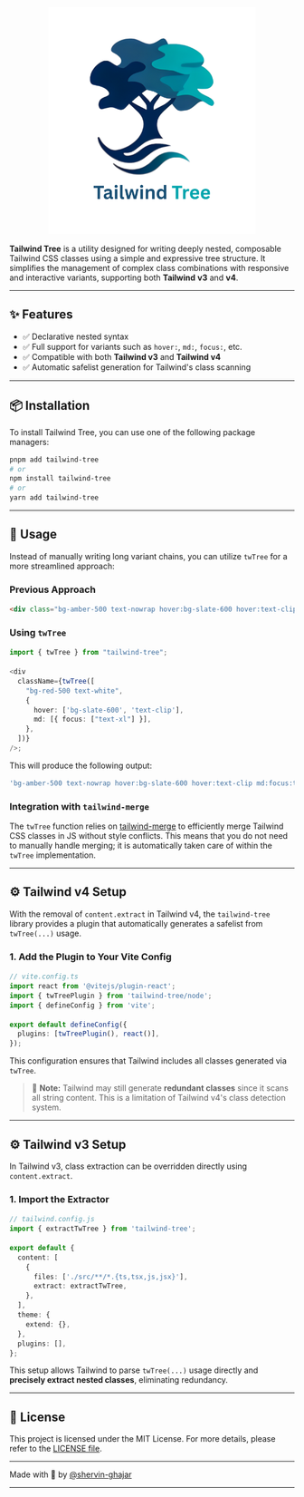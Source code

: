 <div align="center">
    <a href="https://github.com/shervin-ghajar/tailwind-tree">
        <img src="https://raw.githubusercontent.com/shervin-ghajar/tailwind-tree/main/src/assets/logo-with-title.png" alt="tailwind-tree" height="400px" />
    </a>
</div>

**Tailwind Tree** is a utility designed for writing deeply nested, composable Tailwind CSS classes using a simple and expressive tree structure. It simplifies the management of complex class combinations with responsive and interactive variants, supporting both **Tailwind** **v3** and **v4**.

---

## ✨ Features

- ✅ Declarative nested syntax
- ✅ Full support for variants such as `hover:`, `md:`, `focus:`, etc.
- ✅ Compatible with both **Tailwind v3** and **Tailwind v4**
- ✅ Automatic safelist generation for Tailwind's class scanning

---

## 📦 Installation

To install Tailwind Tree, you can use one of the following package managers:

```bash
pnpm add tailwind-tree
# or
npm install tailwind-tree
# or
yarn add tailwind-tree
```

---

## 🚀 Usage

Instead of manually writing long variant chains, you can utilize `twTree` for a more streamlined approach:

### Previous Approach

```html
<div class="bg-amber-500 text-nowrap hover:bg-slate-600 hover:text-clip md:focus:text-blue-700" />
```

### Using `twTree`

```ts
import { twTree } from "tailwind-tree";

<div
  className={twTree([
    "bg-red-500 text-white",
    {
      hover: ['bg-slate-600', 'text-clip'],
      md: [{ focus: ["text-xl"] }],
    },
  ])}
/>;
```

This will produce the following output:

```ts
'bg-amber-500 text-nowrap hover:bg-slate-600 hover:text-clip md:focus:text-blue-700';
```

### Integration with `tailwind-merge`

The `twTree` function relies on [tailwind-merge](https://www.npmjs.com/package/tailwind-merge) to efficiently merge Tailwind CSS classes in JS without style conflicts. This means that you do not need to manually handle merging; it is automatically taken care of within the `twTree` implementation.

---

## ⚙️ Tailwind v4 Setup

With the removal of `content.extract` in Tailwind v4, the `tailwind-tree` library provides a plugin that automatically generates a safelist from `twTree(...)` usage.

### 1. Add the Plugin to Your Vite Config

```ts
// vite.config.ts
import react from '@vitejs/plugin-react';
import { twTreePlugin } from 'tailwind-tree/node';
import { defineConfig } from 'vite';

export default defineConfig({
  plugins: [twTreePlugin(), react()],
});
```

This configuration ensures that Tailwind includes all classes generated via `twTree`.

> 🧠 **Note:** Tailwind may still generate **redundant classes** since it scans all string content. This is a limitation of Tailwind v4's class detection system.

---

## ⚙️ Tailwind v3 Setup

In Tailwind v3, class extraction can be overridden directly using `content.extract`.

### 1. Import the Extractor

```ts
// tailwind.config.js
import { extractTwTree } from 'tailwind-tree';

export default {
  content: [
    {
      files: ['./src/**/*.{ts,tsx,js,jsx}'],
      extract: extractTwTree,
    },
  ],
  theme: {
    extend: {},
  },
  plugins: [],
};
```

This setup allows Tailwind to parse `twTree(...)` usage directly and **precisely extract nested classes**, eliminating redundancy.

---

## 📜 License

This project is licensed under the MIT License. For more details, please refer to the [LICENSE file](https://github.com/shervin-ghajar/tailwind-tree/blob/main/LICENSE).

---

Made with 💙 by [@shervin-ghajar](https://github.com/shervin-ghajar)

---
